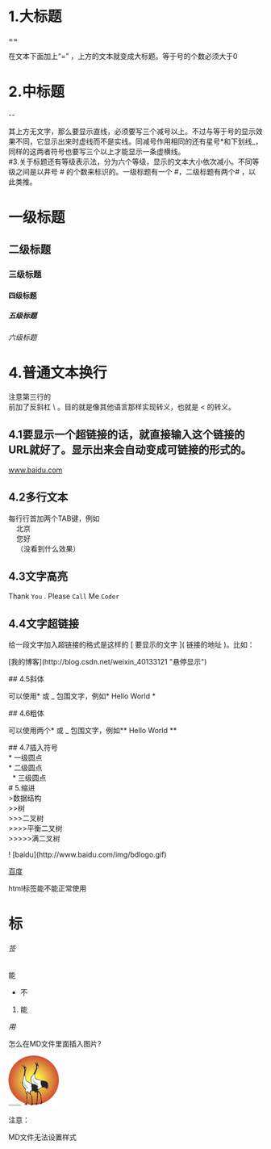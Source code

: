 # 1.大标题
==

在文本下面加上“=” ，上方的文本就变成大标题。等于号的个数必须大于0<br>

# 2.中标题<br>
--

其上方无文字，那么要显示直线，必须要写三个减号以上。不过与等于号的显示效果不同，它显示出来时虚线而不是实线。同减号作用相同的还有星号*和下划线_，同样的这两者符号也要写三个以上才能显示一条虚横线。<br>
#3.关于标题还有等级表示法，分为六个等级，显示的文本大小依次减小。不同等级之间是以井号  #  的个数来标识的。一级标题有一个 #，二级标题有两个# ，以此类推。<br>
# 一级标题<br>
## 二级标题<br>
### 三级标题<br>
#### 四级标题<br>
##### 五级标题<br>
###### 六级标题<br>
# 4.普通文本换行<br>
注意第三行的<br>前加了反斜杠 \ 。目的就是像其他语言那样实现转义，也就是 <  的转义。<br>
## 4.1要显示一个超链接的话，就直接输入这个链接的URL就好了。显示出来会自动变成可链接的形式的。<br>
www.baidu.com<br>
## 4.2多行文本
 每行行首加两个TAB键，例如<br>
     北京<br>
     您好<br>
     （没看到什么效果）
## 4.3文字高亮<br>
 Thank `You` . Please `Call` Me `Coder`<br>
## 4.4文字超链接<br>
<p>给一段文字加入超链接的格式是这样的 [ 要显示的文字 ]( 链接的地址 )。比如：</p>
<p>[我的博客](http://blog.csdn.net/weixin_40133121 "悬停显示")</p>
## 4.5斜体<br>
<p>可以使用* 或 _ 包围文字，例如* Hello World *</p>
## 4.6粗体<br>
<p>可以使用两个* 或 _ 包围文字，例如** Hello World **</p>
## 4.7插入符号<br>
* 一级圆点<br>
 * 二级圆点<br>
  * 三级圆点<br>
# 5.缩进<br>
>数据结构<br>  
>>树<br>  
>>>二叉树<br>  
>>>>平衡二叉树<br>  
>>>>>满二叉树<br> 
<p>! [baidu](http://www.baidu.com/img/bdlogo.gif)</p>
<a href="http://www.baidu.com">百度</a>
<p>html标签能不能正常使用</p>
<h1>标</h1>
<h6>签</h6> 
<p>能<p/>
<ul><li>不</li></ul>
<ol><li>能</li></ol> 
<i>用</i>
<div><p>怎么在MD文件里面插入图片?</p>
<img src="https://github.com/LuYangDong/knowledge/blob/master/images/test.jpg" width="100px" height="100px">
 </div>
<p>注意：</p>
<p>MD文件无法设置样式</p>
